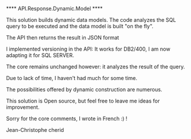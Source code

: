 **** API.Response.Dynamic.Model ****

This solution builds dynamic data models.
The code analyzes the SQL query to be executed and the data model is built "on the fly".

The API then returns the result in JSON format

I implemented versioning in the API: It works for DB2/400, I am now adapting it for SQL SERVER.

The core remains unchanged however: it analyzes the result of the query.

Due to lack of time, I haven't had much for some time.

The possibilities offered by dynamic construction are numerous.

This solution is Open source, but feel free to leave me ideas for improvement.

Sorry for the core comments, I wrote in French :) !

Jean-Christophe cherid
